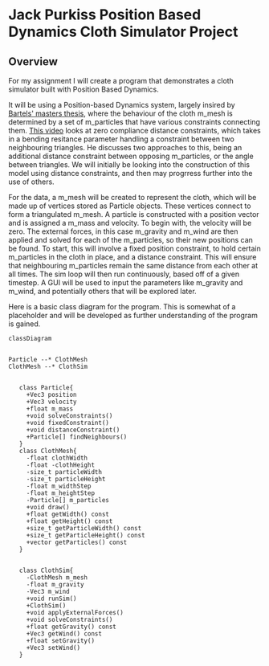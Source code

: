 # Jack Purkiss Position Based Dynamics Cloth Simulator Project

## Overview

For my assignment I will create a program that demonstrates a cloth simulator built with Position Based Dynamics.

It will be using a Position-based Dynamics system, largely insired by [Bartels' masters thesis](https://nccastaff.bournemouth.ac.uk/jmacey/MastersProject/MSc15/03Pieterjan/thesis.pdf),  where the behaviour of the cloth m_mesh is determined by a set of m_particles that have various constraints connecting them. [This video](https://www.youtube.com/watch?m_v=z5oWopN39OU&ab_channel=TenMinutePhysics) looks at zero compliance distance constraints, which takes in a bending resitance parameter handling a constraint between two neighbouring triangles. He discusses two approaches to this, being an additional distance constraint between opposing m_particles, or the angle between triangles. We will initially be looking into the construction of this model using distance constraints, and then may progrress further into the use of others.

For the data, a m_mesh will be created to represent the cloth, which will be made up of vertices stored as Particle objects. These vertices connect to form a triangulated m_mesh. A particle is constructed with a position vector and is assigned a m_mass and velocity. To begin with, the velocity will be zero. The external forces, in this case m_gravity and m_wind are then applied and solved for each of the m_particles, so their new positions can be found. To start, this will involve a fixed position constraint, to hold certain m_particles in the cloth in place, and a distance constraint. This will ensure that neighbouring m_particles remain the same distance from each other at all times. The sim loop will then run continuously, based off of a given timestep. A GUI will be used to input the parameters like m_gravity and m_wind, and potentially others that will be explored later.

Here is a basic class diagram for the program. This is somewhat of a placeholder and will be developed as further understanding of the program is gained.

```mermaid
classDiagram


Particle --* ClothMesh
ClothMesh --* ClothSim


   class Particle{
     +Vec3 position
     +Vec3 velocity
     +float m_mass
     +void solveConstraints()
     +void fixedConstraint()
     +void distanceConstraint()
     +Particle[] findNeighbours()
   }
   class ClothMesh{
     -float clothWidth
     -float -clothHeight
     -size_t particleWidth
     -size_t particleHeight
     -float m_widthStep
     -float m_heightStep
     -Particle[] m_particles
     +void draw()
     +float getWidth() const
     +float getHeight() const
     +size_t getParticleWidth() const
     +size_t getParticleHeight() const
     +vector getParticles() const     
   }


   class ClothSim{
     -ClothMesh m_mesh
     -float m_gravity
     -Vec3 m_wind
     +void runSim()
     +ClothSim()
     +void applyExternalForces()
     +void solveConstraints()     
     +float getGravity() const
     +Vec3 getWind() const
     +float setGravity()
     +Vec3 setWind()
   }


```
